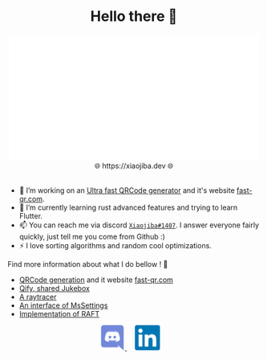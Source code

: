 <h1 align="center">Hello there 🤙</h1>

<div align="center">
    <img height="250px" src="assets/erwanvivien.svg">
</div>

<div align="center">
    🌐 https://xiaojiba.dev 🌐
</div>
</br>

<!-- I'm Erwan, I'm currently studying computer science at [EPITA](https://www.epita.fr/), in Paris. -->

- 🔭 I’m working on an [Ultra fast QRCode generator](https://github.com/erwanvivien/fast_qr) and it's website [fast-qr.com](https://fast-qr.com). 
- 🌱 I’m currently learning rust advanced features and trying to learn Flutter.
- 📫 You can reach me via discord [`Xiaojiba#1407`](https://discordapp.com/users/289145021922279425). I answer everyone fairly quickly, just tell me you come from Github :)
- ⚡ I love sorting algorithms and random cool optimizations.
<!-- - 🌐 You can find more information on me here: [erwanvivien.com](https://erwanvivien.com) -->

Find more information about what I do bellow ! :eyes:
- [QRCode generation](https://github.com/erwanvivien/fast_qr) and it website [fast-qr.com](https://fast-qr.com)
- [Qify, shared Jukebox](https://qify.app)
- [A raytracer](https://github.com/erwanvivien/isim_raytracer)
- [An interface of MsSettings](https://github.com/erwanvivien/ms-setting)
- [Implementation of RAFT](https://github.com/erwanvivien/algorep)

<div align="center" display="grid">
  <a href="https://discordapp.com/users/289145021922279425" target="_blank">
    <img alt="Erwan VIVIEN discord account" width="50px" src="assets/discord.svg" />
  </a>
  <a href="https://www.linkedin.com/in/erwan-vivien/" target="_blank" style="padding: 16px">
    <img alt="Erwan VIVIEN linkedin profile" width="50px" src="assets/linkedin.svg" />
  </a>
<!--  <a href="https://twitter.com/VivienErwan/" target="_blank">
    <img alt="Erwan VIVIEN Twitter profile" width="50px" src="assets/twitter.svg" />
  </a> -->
</div>
